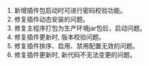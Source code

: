1. 新增插件包启动时可进行密码校验功能。
2. 修复插件动态安装的问题。
3. 修复主程序打包为生产环境jar包后，启动问题。
4. 修复插件更新时, 版本校验问题。
5. 修复插件排序、启用、禁用配置无效的问题。
6. 修复插件更新时, 新代码不无法变更的问题。